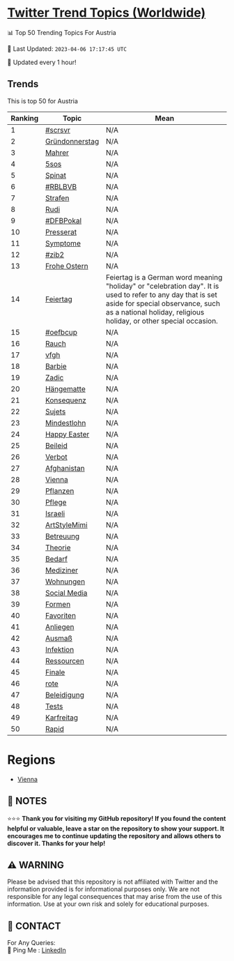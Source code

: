 [Twitter Trend Topics (Worldwide)](https://github.com/ErcinDedeoglu/Twitter-Trend-Topics)
==========


📊 Top 50 Trending Topics For Austria

📆 Last Updated: `2023-04-06 17:17:45 UTC`

🔧 Updated every 1 hour!


## Trends

This is top 50 for Austria

| Ranking | Topic | Mean |
| ------- | ------------ | ------------ |
| 1 | [#scrsvr](http://twitter.com/search?q=%23scrsvr) | N/A |
| 2 | [Gründonnerstag](http://twitter.com/search?q=Gr%c3%bcndonnerstag) | N/A |
| 3 | [Mahrer](http://twitter.com/search?q=Mahrer) | N/A |
| 4 | [5sos](http://twitter.com/search?q=5sos) | N/A |
| 5 | [Spinat](http://twitter.com/search?q=Spinat) | N/A |
| 6 | [#RBLBVB](http://twitter.com/search?q=%23RBLBVB) | N/A |
| 7 | [Strafen](http://twitter.com/search?q=Strafen) | N/A |
| 8 | [Rudi](http://twitter.com/search?q=Rudi) | N/A |
| 9 | [#DFBPokal](http://twitter.com/search?q=%23DFBPokal) | N/A |
| 10 | [Presserat](http://twitter.com/search?q=Presserat) | N/A |
| 11 | [Symptome](http://twitter.com/search?q=Symptome) | N/A |
| 12 | [#zib2](http://twitter.com/search?q=%23zib2) | N/A |
| 13 | [Frohe Ostern](http://twitter.com/search?q=Frohe+Ostern) | N/A |
| 14 | [Feiertag](http://twitter.com/search?q=Feiertag) | Feiertag is a German word meaning "holiday" or "celebration day". It is used to refer to any day that is set aside for special observance, such as a national holiday, religious holiday, or other special occasion. |
| 15 | [#oefbcup](http://twitter.com/search?q=%23oefbcup) | N/A |
| 16 | [Rauch](http://twitter.com/search?q=Rauch) | N/A |
| 17 | [vfgh](http://twitter.com/search?q=vfgh) | N/A |
| 18 | [Barbie](http://twitter.com/search?q=Barbie) | N/A |
| 19 | [Zadic](http://twitter.com/search?q=Zadic) | N/A |
| 20 | [Hängematte](http://twitter.com/search?q=H%c3%a4ngematte) | N/A |
| 21 | [Konsequenz](http://twitter.com/search?q=Konsequenz) | N/A |
| 22 | [Sujets](http://twitter.com/search?q=Sujets) | N/A |
| 23 | [Mindestlohn](http://twitter.com/search?q=Mindestlohn) | N/A |
| 24 | [Happy Easter](http://twitter.com/search?q=Happy+Easter) | N/A |
| 25 | [Beileid](http://twitter.com/search?q=Beileid) | N/A |
| 26 | [Verbot](http://twitter.com/search?q=Verbot) | N/A |
| 27 | [Afghanistan](http://twitter.com/search?q=Afghanistan) | N/A |
| 28 | [Vienna](http://twitter.com/search?q=Vienna) | N/A |
| 29 | [Pflanzen](http://twitter.com/search?q=Pflanzen) | N/A |
| 30 | [Pflege](http://twitter.com/search?q=Pflege) | N/A |
| 31 | [Israeli](http://twitter.com/search?q=Israeli) | N/A |
| 32 | [ArtStyleMimi](http://twitter.com/search?q=ArtStyleMimi) | N/A |
| 33 | [Betreuung](http://twitter.com/search?q=Betreuung) | N/A |
| 34 | [Theorie](http://twitter.com/search?q=Theorie) | N/A |
| 35 | [Bedarf](http://twitter.com/search?q=Bedarf) | N/A |
| 36 | [Mediziner](http://twitter.com/search?q=Mediziner) | N/A |
| 37 | [Wohnungen](http://twitter.com/search?q=Wohnungen) | N/A |
| 38 | [Social Media](http://twitter.com/search?q=Social+Media) | N/A |
| 39 | [Formen](http://twitter.com/search?q=Formen) | N/A |
| 40 | [Favoriten](http://twitter.com/search?q=Favoriten) | N/A |
| 41 | [Anliegen](http://twitter.com/search?q=Anliegen) | N/A |
| 42 | [Ausmaß](http://twitter.com/search?q=Ausma%c3%9f) | N/A |
| 43 | [Infektion](http://twitter.com/search?q=Infektion) | N/A |
| 44 | [Ressourcen](http://twitter.com/search?q=Ressourcen) | N/A |
| 45 | [Finale](http://twitter.com/search?q=Finale) | N/A |
| 46 | [rote](http://twitter.com/search?q=rote) | N/A |
| 47 | [Beleidigung](http://twitter.com/search?q=Beleidigung) | N/A |
| 48 | [Tests](http://twitter.com/search?q=Tests) | N/A |
| 49 | [Karfreitag](http://twitter.com/search?q=Karfreitag) | N/A |
| 50 | [Rapid](http://twitter.com/search?q=Rapid) | N/A |



# Regions

* [Vienna](</Austria/Vienna.md>)



## 📝 NOTES

⭐⭐⭐ **Thank you for visiting my GitHub repository! If you found the content helpful or valuable, leave a star on the repository to show your support. It encourages me to continue updating the repository and allows others to discover it. Thanks for your help!**


## ⚠️ WARNING

Please be advised that this repository is not affiliated with Twitter and the information provided is for informational purposes only. We are not responsible for any legal consequences that may arise from the use of this information. Use at your own risk and solely for educational purposes.


## 📨 CONTACT

 For Any Queries:  
            🏓 Ping Me : [LinkedIn](https://www.linkedin.com/in/ercindedeoglu/)

